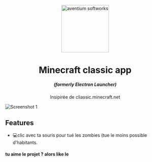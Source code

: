 <p align="center"><img src="https://hectorpuche.com/escueladementores/wp-content/uploads/2020/10/24.png" width="150px" height="150px" alt="aventium softworks"></p>

<h1 align="center">Minecraft classic app</h1>

<em><h5 align="center">(formerly Electron Launcher)</h5></em>

<p align="center">Insipirée de cliassic.minecraft.net</p>

![Screenshot 1](https://i.imgur.com/dn0loVt.png)

## Features

* 💻clic avec ta souris pour tué les zombies (tue le moins possible d'habitants.

#### tu aime le projet ? alors like le
